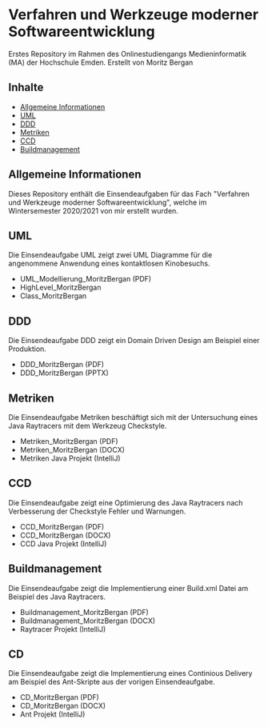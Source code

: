 # Verfahren und Werkzeuge moderner Softwareentwicklung
Erstes Repository im Rahmen des Onlinestudiengangs Medieninformatik (MA) der Hochschule Emden.
Erstellt von Moritz Bergan

## Inhalte
* [Allgemeine Informationen](#Allgemeine-Informationen)
* [UML](#UML)
* [DDD](#DDD)
* [Metriken](#Metriken)
* [CCD](#CCD)
* [Buildmanagement](#Buildmanagement)

## Allgemeine Informationen
Dieses Repository enthält die Einsendeaufgaben für das Fach "Verfahren und Werkzeuge moderner Softwareentwicklung", welche im Wintersemester 2020/2021 von mir erstellt wurden.

## UML
Die Einsendeaufgabe UML zeigt zwei UML Diagramme für die angenommene Anwendung eines kontaktlosen Kinobesuchs.
* UML_Modellierung_MoritzBergan (PDF)
* HighLevel_MoritzBergan
* Class_MoritzBergan

## DDD
Die Einsendeaufgabe DDD zeigt ein Domain Driven Design am Beispiel einer Produktion.
* DDD_MoritzBergan (PDF)
* DDD_MoritzBergan (PPTX)

## Metriken
Die Einsendeaufgabe Metriken beschäftigt sich mit der Untersuchung eines Java Raytracers mit dem Werkzeug Checkstyle.
* Metriken_MoritzBergan (PDF)
* Metriken_MoritzBergan (DOCX)
* Metriken Java Projekt (IntelliJ)

## CCD
Die Einsendeaufgabe zeigt eine Optimierung des Java Raytracers nach Verbesserung der Checkstyle Fehler und Warnungen.
* CCD_MoritzBergan (PDF)
* CCD_MoritzBergan (DOCX)
* CCD Java Projekt (IntelliJ)

## Buildmanagement
Die Einsendeaufgabe zeigt die Implementierung einer Build.xml Datei am Beispiel des Java Raytracers.
* Buildmanagement_MoritzBergan (PDF)
* Buildmanagement_MoritzBergan (DOCX)
* Raytracer Projekt (IntelliJ)

## CD
Die Einsendeaufgabe zeigt die Implementierung eines Continious Delivery am Beispiel des Ant-Skripte aus der vorigen Einsendeaufgabe.
* CD_MoritzBergan (PDF)
* CD_MoritzBergan (DOCX)
* Ant Projekt (IntelliJ)